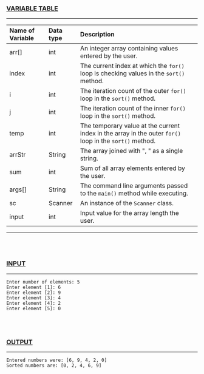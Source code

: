 ### <u>VARIABLE TABLE</u>
---
| Name of Variable | Data type | Description
|:---              |:---       |:---
|arr[]             |int        |An integer array containing values entered by the user.
|index             |int        |The current index at which the `for()` loop is checking values in the `sort()` method.
|i                 |int        |The iteration count of the outer `for()` loop in the `sort()` method.
|j                 |int        |The iteration count of the inner `for()` loop in the `sort()` method.
|temp              |int        |The temporary value at the current index in the array in the outer `for()` loop in the `sort()` method.
|arrStr            |String     |The array joined with ", " as a single string.
|sum               |int        |Sum of all array elements entered by the user.
|args[]            |String     |The command line arguments passed to the `main()` method while executing.
|sc                |Scanner    |An instance of the `Scanner` class.
|input             |int        |Input value for the array length the user.
---
<br></br>
### <u>INPUT</u>
---
```
Enter number of elements: 5
Enter element [1]: 6
Enter element [2]: 9
Enter element [3]: 4
Enter element [4]: 2
Enter element [5]: 0
```
<br></br>
### <u>OUTPUT</u>
---
```
Entered numbers were: [6, 9, 4, 2, 0]
Sorted numbers are: [0, 2, 4, 6, 9]
```